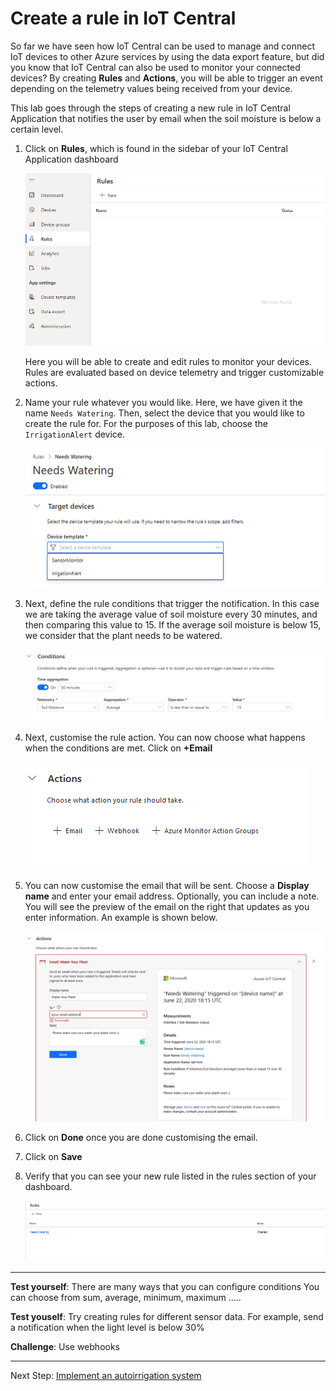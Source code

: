 # Create a rule in IoT Central

So far we have seen how IoT Central can be used to manage and connect IoT devices to other Azure services by using the data export feature, but did you know that IoT Central can also be used to monitor your connected devices? By creating **Rules** and **Actions**, you will be able to trigger an event depending on the telemetry values being received from your device. 

This lab goes through the steps of creating a new rule in IoT Central Application that notifies the user by email when the soil moisture is below a certain level.

1. Click on **Rules**, which is found in the sidebar of your IoT Central Application dashboard

    ![rule choose](media/rules.png)

    Here you will be able to create and edit rules to monitor your devices. Rules are evaluated based on device telemetry and trigger customizable actions.


1. Name your rule whatever you would like. Here, we have given it the name `Needs Watering`. Then, select the device that you would like to create the rule for. For the purposes of this lab, choose the `IrrigationAlert` device.

    ![rule name and device](media/rule_name.png)

1. Next, define the rule conditions that trigger the notification. In this case we are taking the average value of soil moisture every 30 minutes, and then comparing this value to 15. If the average soil moisture is below 15, we consider that the plant needs to be watered.

    ![rule conditions](media/rule_conditions.png)


1. Next, customise the rule action. You can now choose what happens when the conditions are met. Click on **+Email**

    ![choose action](media/choose_action.png)

1. You can now customise the email that will be sent. Choose a **Display name** and enter your email address. Optionally, you can include a note. You will see the preview of the email on the right that updates as you enter information. An example is shown below.

    ![rule action](media/rule_action.png)


1. Click on **Done** once you are done customising the email.

1. Click on **Save**

1. Verify that you can see your new rule listed in the rules section of your dashboard.

    ![rule list](media/rules_list.png)


------------------

**Test yourself**: There are many ways that you can configure conditions
You can choose from sum, average, minimum, maximum .....

**Test youself**: Try creating rules for different sensor data. For example, send a notification when the light level is below 30%

**Challenge**: Use webhooks

---------------------

Next Step: [Implement an autoirrigation system](../Automated_irrigation)
